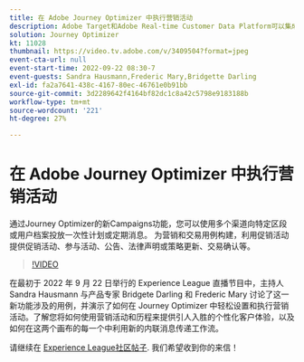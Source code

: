 ```yaml
---
title: 在 Adobe Journey Optimizer 中执行营销活动
description: Adobe Target和Adobe Real-time Customer Data Platform可以集成，以提供更加个性化的客户体验。 在这个直播活动中，了解集成这两个平台如何帮助企业实时收集数据，然后创建和测试有针对性的体验。 在实时演示中查看此强大功能的端到端过程。
solution: Journey Optimizer
kt: 11028
thumbnail: https://video.tv.adobe.com/v/3409504?format=jpeg
event-cta-url: null
event-start-time: 2022-09-22 08:30-7
event-guests: Sandra Hausmann,Frederic Mary,Bridgette Darling
exl-id: fa2a7641-438c-4167-80ec-46761e0b91bb
source-git-commit: 3d2289642f4164bf82dc1c8a42c5798e9183188b
workflow-type: tm+mt
source-wordcount: '221'
ht-degree: 27%

---
```


# 在 Adobe Journey Optimizer 中执行营销活动

通过Journey Optimizer的新Campaigns功能，您可以使用多个渠道向特定区段或用户档案投放一次性计划或定期消息。 为营销和交易用例构建，利用促销活动提供促销活动、参与活动、公告、法律声明或策略更新、交易确认等。

>[!VIDEO](https://video.tv.adobe.com/v/3409504/?quality=12&learn=on)

在最初于 2022 年 9 月 22 日举行的 Experience League 直播节目中，主持人 Sandra Hausmann 与产品专家 Bridgete Darling 和 Frederic Mary 讨论了这一新功能涉及的用例，并演示了如何在 Journey Optimizer 中轻松设置和执行营销活动。了解您将如何使用营销活动和历程来提供引人入胜的个性化客户体验，以及如何在这两个画布的每一个中利用新的内联消息传递工作流。

请继续在 [Experience League社区帖子](https://experienceleaguecommunities.adobe.com/t5/journey-optimizer-discussions/experience-league-live-post-session-discussion-execute-your/m-p/547896#M52). 我们希望收到你的来信！
